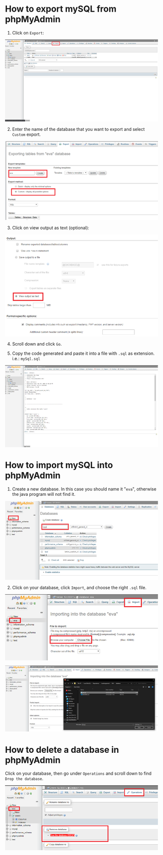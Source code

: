 # How to export mySQL from phpMyAdmin

1. Click on `Export`:

![](./img/1.png)

2. Enter the name of the database that you want to export and select `Custom` export.

![](./img/2.png)

3. Click on view output as text (optional):

![](./img/3.png)

4. Scroll down and click `Go`.

5. Copy the code generated and paste it into a file with `.sql` as extension. i.e.: `mySql.sql`

![](./img/4.png)

# How to import mySQL into phpMyAdmin
1. Create a new database. In this case you should name it "`eva`", otherwise the java program will not find it. 

![](./img/5.png)

2. Click on your database, click `Import`, and choose the right `.sql` file.

![](./img/6.png)

![](./img/7.png)

# How to delete a database in phpMyAdmin 

Click on your database, then go under `Operations` and scroll down to find `Drop the database`.

![](./img/8.png)